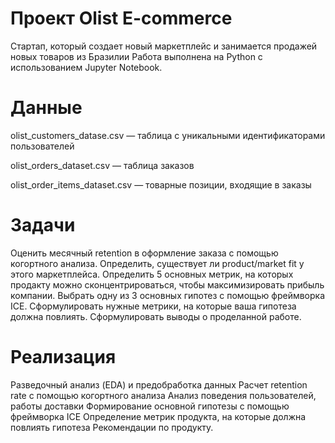 # Проект Olist E-commerce
Стартап, который создает новый маркетплейс и занимается продажей новых товаров из Бразилии
Работа выполнена на Python с использованием Jupyter Notebook.

# Данные

olist_customers_datase.csv — таблица с уникальными идентификаторами пользователей

olist_orders_dataset.csv — таблица заказов

olist_order_items_dataset.csv — товарные позиции, входящие в заказы

# Задачи
Оценить месячный retention в оформление заказа с помощью когортного анализа.
Определить, существует ли product/market fit у этого маркетплейса.
Определить 5 основных метрик, на которых продакту можно сконцентрироваться, чтобы максимизировать прибыль компании.
Выбрать одну из 3 основных гипотез с помощью фреймворка ICE.
Сформулировать нужные метрики, на которые ваша гипотеза должна повлиять.
Сформулировать выводы о проделанной работе.

# Реализация
Разведочный анализ (EDA) и предобработка данных
Расчет retention rate с помощью когортного анализа
Анализ поведения пользователей, работы доставки
Формирование основной гипотезы с помощью фреймворка ICE
Определение метрик продукта, на которые должна повлиять гипотеза
Рекомендации по продукту.
